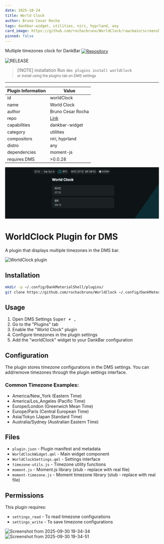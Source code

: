 ```yaml
---
date: 2025-10-24
title: World Clock
author: Bruno Cesar Rocha
tags: dankbar-widget, utilities, niri, hyprland, any
card_image: https://github.com/rochacbruno/WorldClock/raw/main/screenshot.png
pinned: false
---
```


Multiple timezones clock for DankBar <a href="https://github.com/rochacbruno/WorldClock" target="_blank" rel="noopener noreferrer"><img src="./static/repo-icon.png" alt="Repository" style="vertical-align: middle; height: 24px;"></a>


![RELEASE](https://img.shields.io/badge/dynamic/json?url=https%3A%2F%2Fraw.githubusercontent.com%2Frochacbruno%2FWorldClock%2Fmain%2Fplugin.json&query=version&style=for-the-badge&label=RELEASE&labelColor=101418&color=9ccbfb)

> [!NOTE] installation
> Run `dms plugins install worldClock`  
> <small>or install using the plugins tab on DMS settings</small>

---

| Plugin Information                 | Value                                         |
| ---------------------------------- | --------------------------------------------- |
| id                                 | worldClock                               |
| name                               | World Clock                             |
| author                             | Bruno Cesar Rocha                           |
| repo                               | [Link](https://github.com/rochacbruno/WorldClock)                     |
| capabilities                       | dankbar-widget        |
| category                           | utilities                         |
| compositors                        | niri, hyprland         |
| distro                             | any              |
| dependencies                       | moment-js        |
| requires DMS                       | >0.0.28                     |


![World Clock Screenshot](https://github.com/rochacbruno/WorldClock/raw/main/screenshot.png)

# WorldClock Plugin for DMS

A plugin that displays multiple timezones in the DMS bar.

<img alt="WorldClock plugin" src="screenshot.png" />



## Installation

```bash
mkdir -p ~/.config/DankMaterialShell/plugins/
git clone https://github.com/rochacbruno/WorldClock ~/.config/DankMaterialShell/plugins/WorldClock
```

## Usage

1. Open DMS Settings <kbd>Super + , </kbd>
2. Go to the "Plugins" tab
3. Enable the "World Clock" plugin
4. Configure timezones in the plugin settings
5. Add the "worldClock" widget to your DankBar configuration

## Configuration

The plugin stores timezone configurations in the DMS settings. You can add/remove timezones through the plugin settings interface.

### Common Timezone Examples:
- America/New_York (Eastern Time)
- America/Los_Angeles (Pacific Time)
- Europe/London (Greenwich Mean Time)
- Europe/Paris (Central European Time)
- Asia/Tokyo (Japan Standard Time)
- Australia/Sydney (Australian Eastern Time)

## Files

- `plugin.json` - Plugin manifest and metadata
- `WorldClockWidget.qml` - Main widget component
- `WorldClockSettings.qml` - Settings interface
- `timezone-utils.js` - Timezone utility functions
- `moment.js` - Moment.js library (stub - replace with real file)
- `moment-timezone.js` - Moment timezone library (stub - replace with real file)

## Permissions

This plugin requires:
- `settings_read` - To read timezone configurations
- `settings_write` - To save timezone configurations


<img width="792" height="786" alt="Screenshot from 2025-09-30 19-34-34" src="https://github.com/user-attachments/assets/98e03d98-2752-41cf-9678-419a11560031" />
<img width="490" height="574" alt="Screenshot from 2025-09-30 19-34-51" src="https://github.com/user-attachments/assets/87d7b179-8ed5-4ef4-9de1-de27137c8544" />

